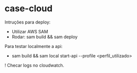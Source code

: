 # case-cloud

Intruções para deploy:

- Utilizar AWS SAM
- Rodar: sam build && sam deploy

Para testar localmente a api:
- sam build && sam local start-api --profile <perfil_utilizado>

! Checar logs no cloudwatch.